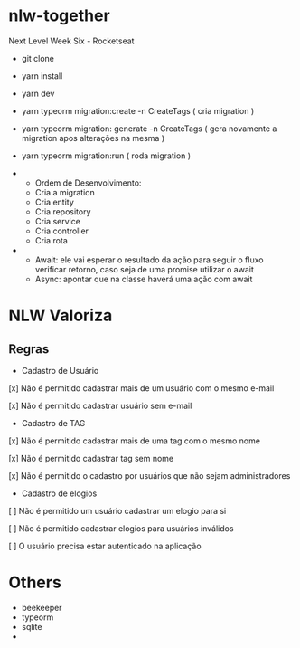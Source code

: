 # nlw-together
Next Level Week Six - Rocketseat

 - git clone 

 - yarn install

 - yarn dev

 - yarn typeorm migration:create -n CreateTags ( cria migration )

 - yarn typeorm migration: generate -n CreateTags ( gera novamente a migration apos alterações na mesma )

 - yarn typeorm migration:run ( roda migration )

 * - Ordem de Desenvolvimento:
    * Cria a migration
    * Cria entity
    * Cria repository
    * Cria service
    * Cria controller
    * Cria rota

 * - Await:
      ele vai esperar o resultado da ação para seguir o fluxo
      verificar retorno, caso seja de uma promise utilizar o await
   - Async:
      apontar que na classe haverá uma ação com await

# NLW Valoriza

## Regras

- Cadastro de Usuário

[x] Não é permitido cadastrar mais de um usuário com o mesmo e-mail

[x] Não é permitido cadastrar usuário sem e-mail

- Cadastro de TAG

[x] Não é permitido cadastrar mais de uma tag com o mesmo nome

[x] Não é permitido cadastrar tag sem nome

[x] Não é permitido o cadastro por usuários que não sejam administradores

- Cadastro de elogios

[ ] Não é permitido um usuário cadastrar um elogio para si

[ ] Não é permitido cadastrar elogios para usuários inválidos

[ ] O usuário precisa estar autenticado na aplicação

# Others

 - beekeeper
 - typeorm
 - sqlite
 - 